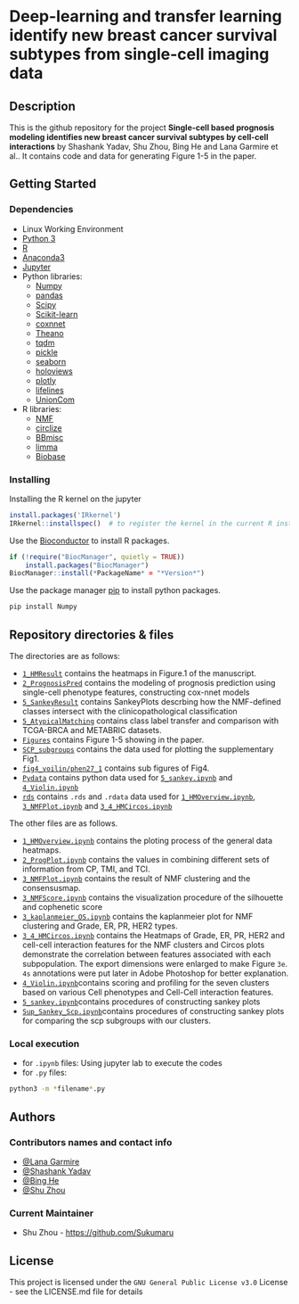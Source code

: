 # Deep-learning and transfer learning identify new breast cancer survival subtypes from single-cell imaging data

## Description

This is the github repository for the project **Single-cell based prognosis modeling identifies new breast cancer survival subtypes by cell-cell interactions** by Shashank Yadav, Shu Zhou, Bing He and Lana Garmire et al.. It contains code and data for generating Figure 1-5 in the paper. 

## Getting Started

### Dependencies
* Linux Working Environment
* [Python 3](https://www.python.org/downloads/)
* [R](https://www.R-project.org)
* [Anaconda3](https://www.anaconda.com/)
* [Jupyter](https://jupyter.org)
* Python libraries:
  * [Numpy](https://numpy.org/)
  * [pandas](https://pandas.pydata.org/docs/index.html)
  * [Scipy](https://scipy.org/)
  * [Scikit-learn](http://scikit-learn.org/)
  * [coxnnet](http://garmiregroup.org/cox-nnet/docs/)
  * [Theano](https://github.com/Theano/Theano)
  * [tqdm](https://github.com/tqdm/tqdm)
  * [pickle](https://docs.python.org/3/library/pickle.html)
  * [seaborn](https://seaborn.pydata.org/)
  * [holoviews](https://holoviews.org/)
  * [plotly](https://plotly.com/)
  * [lifelines](https://lifelines.readthedocs.io/en/latest/)
  * [UnionCom](https://github.com/caokai1073/UnionCom)
* R libraries:
  * [NMF](https://cran.r-project.org/web/packages/NMF/index.html)
  * [circlize](https://github.com/jokergoo/circlize)
  * [BBmisc](https://cran.rstudio.com/web/packages/BBmisc/index.html)
  * [limma](http://bioconductor.org/packages/release/bioc/html/limma.html)
  * [Biobase](https://bioconductor.org/packages/release/bioc/html/Biobase.html)



### Installing

Installing the R kernel on the jupyter
```R
install.packages('IRkernel')
IRkernel::installspec()  # to register the kernel in the current R installation
```
Use the [Bioconductor](https://www.bioconductor.org/install/) to install R packages.
```R
if (!require("BiocManager", quietly = TRUE))
    install.packages("BiocManager")
BiocManager::install(*PackageName* = "*Version*")
```

Use the package manager [pip](https://pip.pypa.io/en/stable/) to install python packages.
```bash
pip install Numpy
```

## Repository directories & files

The directories are as follows:
+ [`1_HMResult`](1_HMResult) contains the heatmaps in Figure.1 of the manuscript.
+ [`2_PrognosisPred`](2_PrognosisPred) contains the modeling of prognosis prediction using single-cell phenotype features, constructing cox-nnet models
+ [`5_SankeyResult`](5_SankeyResult) contains SankeyPlots descrbing how the NMF-defined classes intersect with the clinicopathological classification
+ [`5_AtypicalMatching`](5_AtypicalMatching) contains class label transfer and comparison with TCGA-BRCA and METABRIC datasets.
+ [`Figures`](Figures) contains Figure 1-5 showing in the paper.
+ [`SCP_subgroups`](SCP_subgroups) contains the data used for plotting the supplementary Fig1.
+ [`fig4_voilin/phen27_1`](Figures) contains sub figures of Fig4.
+ [`Pydata`](Pydata) contains python data used for [`5_sankey.ipynb`](5_sankey.ipynb) and [`4_Violin.ipynb`](4_Violin.ipynb)
+ [`rds`](rds) contains `.rds` and `.rdata` data used for [`1_HMOverview.ipynb`](1_HMOverview.ipynb), [`3_NMFPlot.ipynb`](3_NMFPlot.ipynb) and [`3_4_HMCircos.ipynb`](3_4_HMCircos.ipynb)

The other files are as follows.
+ [`1_HMOverview.ipynb`](1_HMOverview.ipynb) contains the ploting process of the general data heatmaps.
+ [`2_ProgPlot.ipynb`](2_ProgPlot.ipynb) contains the values in combining different sets of information from CP, TMI, and TCI.
+ [`3_NMFPlot.ipynb`](3_NMFPlot.ipynb) contains the result of NMF clustering and the consensusmap.
+ [`3_NMFScore.ipynb`](3_NMFScore.ipynb) contains the visualization procedure of the silhouette and cophenetic score
+ [`3_kaplanmeier_OS.ipynb`](3_kaplanmeier_OS.ipynb) contains the kaplanmeier plot for NMF clustering and Grade, ER, PR, HER2 types.
+ [`3_4_HMCircos.ipynb`](3_4_HMCircos.ipynb) contains the Heatmaps of Grade, ER, PR, HER2 and cell-cell interaction features for the NMF clusters and Circos plots demonstrate the correlation between features associated with each subpopulation. The export dimensions were enlarged to make Figure `3e`. `4s` annotations were put later in Adobe Photoshop for better explanation. 
+ [`4_Violin.ipynb`](4_Violin.ipynb)contains scoring and profiling for the seven clusters based on various Cell phenotypes and Cell-Cell interaction features.
+ [`5_sankey.ipynb`](5_sankey.ipynb)contains procedures of constructing sankey plots
+ [`Sup_Sankey_Scp.ipynb`](5_sankey.ipynb)contains procedures of constructing sankey plots for comparing the scp subgroups with our clusters.

### Local execution
+ for `.ipynb` files: Using jupyter lab to execute the codes
+ for `.py` files:
```bash
python3 -m *filename*.py
```

## Authors

### Contributors names and contact info

+ [@Lana Garmire](https://github.com/lanagarmire)
+ [@Shashank Yadav](https://github.com/xinformatics)
+ [@Bing He](https://github.com/hebinghb)
+ [@Shu Zhou](https://github.com/Sukumaru)

### Current Maintainer
* Shu Zhou - https://github.com/Sukumaru

## License

This project is licensed under the `GNU General Public License v3.0` License - see the LICENSE.md file for details
